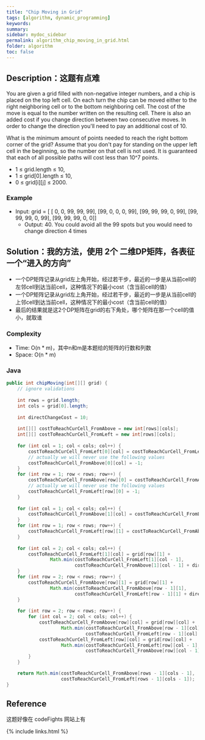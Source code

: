 ```yaml
---
title: "Chip Moving in Grid"
tags: [algorithm, dynamic_programming]
keywords:
summary:
sidebar: mydoc_sidebar
permalink: algorithm_chip_moving_in_grid.html
folder: algorithm
toc: false
---
```


## Description：这题有点难
You are given a grid filled with non-negative integer numbers, and a chip is placed on the top left cell. 
On each turn the chip can be moved either to the right neighboring cell or to the bottom neighboring cell. 
The cost of the move is equal to the number written on the resulting cell.
There is also an added cost if you change direction between two consecutive moves. 
In order to change the direction you'll need to pay an additional cost of 10.

What is the minimum amount of points needed to reach the right bottom corner of the grid?
Assume that you don't pay for standing on the upper left cell in the beginning, so the number on that cell is not used.
It is guaranteed that each of all possible paths will cost less than 10^7 points.
* 1 ≤ grid.length ≤ 10,
* 1 ≤ grid[0].length ≤ 10,
* 0 ≤ grid[i][j] ≤ 2000.

### Example
* Input: grid = [
      [ 0,  0, 99, 99, 99],
      [99,  0,  0,  0, 99],
      [99, 99, 99,  0, 99],
      [99, 99, 99,  0, 99],
      [99, 99, 99,  0,  0]]
  * Output: 40. You could avoid all the 99 spots but you would need to change direction 4 times

## Solution：我的方法，使用 2个 二维DP矩阵，各表征一个“进入的方向”
* 一个DP矩阵记录从grid左上角开始，经过若干步，最近的一步是从当前cell的左邻cell到达当前cell，这种情况下的最小cost（含当前cell的值）
* 一个DP矩阵记录从grid左上角开始，经过若干步，最近的一步是从当前cell的上邻cell到达当前cell，这种情况下的最小cost（含当前cell的值）
* 最后的结果就是这2个DP矩阵在grid的右下角处，哪个矩阵在那一个cell的值小，就取谁

### Complexity
* Time: O(n * m)，其中n和m是本题给的矩阵的行数和列数
* Space: O(n * m)

### Java
```java
public int chipMoving(int[][] grid) {
    // ignore validations
    
    int rows = grid.length;
    int cols = grid[0].length;
    
    int directChangeCost = 10;
    
    int[][] costToReachCurCell_FromAbove = new int[rows][cols];
    int[][] costToReachCurCell_FromLeft = new int[rows][cols];
    
    for (int col = 1; col < cols; col++) {
        costToReachCurCell_FromLeft[0][col] = costToReachCurCell_FromLeft[0][col - 1] + grid[0][col];
        // actually we will never use the following values
        costToReachCurCell_FromAbove[0][col] = -1;
    }
    for (int row = 1; row < rows; row++) {
        costToReachCurCell_FromAbove[row][0] = costToReachCurCell_FromAbove[row - 1][0] + grid[row][0];
        // actually we will never use the following values
        costToReachCurCell_FromLeft[row][0] = -1;
    }
    
    for (int col = 1; col < cols; col++) {
        costToReachCurCell_FromAbove[1][col] = costToReachCurCell_FromLeft[0][col] + directChangeCost + grid[1][col];
    }
    for (int row = 1; row < rows; row++) {
        costToReachCurCell_FromLeft[row][1] = costToReachCurCell_FromAbove[row][0] + directChangeCost + grid[row][1];
    }
    
    for (int col = 2; col < cols; col++) {
        costToReachCurCell_FromLeft[1][col] = grid[row][1] + 
                Math.min(costToReachCurCell_FromLeft[1][col - 1], 
                         costToReachCurCell_FromAbove[1][col - 1] + directChangeCost);
    }
    for (int row = 2; row < rows; row++) {
        costToReachCurCell_FromAbove[row][1] = grid[row][1] + 
                Math.min(costToReachCurCell_FromAbove[row - 1][1], 
                         costToReachCurCell_FromLeft[row - 1][1] + directChangeCost);
    }
    
    for (int row = 2; row < rows; row++) {
        for (int col = 2; col < cols; col++) {
            costToReachCurCell_FromAbove[row][col] = grid[row][col] + 
                    Math.min(costToReachCurCell_FromAbove[row - 1][col], 
                             costToReachCurCell_FromLeft[row - 1][col] + directChangeCost);
            costToReachCurCell_FromLeft[row][col] = grid[row][col] + 
                    Math.min(costToReachCurCell_FromLeft[row][col - 1], 
                             costToReachCurCell_FromAbove[row][col - 1] + directChangeCost);
        }
    }

    return Math.min(costToReachCurCell_FromAbove[rows - 1][cols - 1], 
                    costToReachCurCell_FromLeft[rows - 1][cols - 1]);   
}
```

## Reference
这题好像在 codeFights 网站上有

{% include links.html %}
